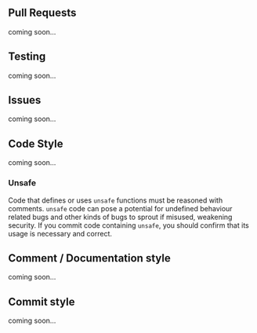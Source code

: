 ## Pull Requests

coming soon...

## Testing

coming soon...

## Issues

coming soon...

## Code Style

coming soon...

### Unsafe

Code that defines or uses `unsafe` functions must be reasoned with comments.
`unsafe` code can pose a potential for undefined behaviour related bugs and other
kinds of bugs to sprout if misused, weakening security. If you commit code containing
`unsafe`, you should confirm that its usage is necessary and correct.

## Comment / Documentation style

coming soon...

## Commit style

coming soon...

[`rustup`]: https://rustup.rs